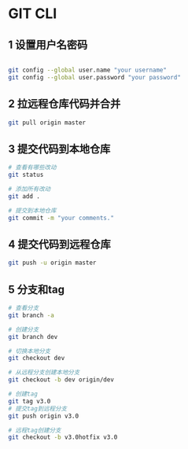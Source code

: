 # GIT CLI

## 1 设置用户名密码

```bash

git config --global user.name "your username"
git config --global user.password "your password"
```

## 2 拉远程仓库代码并合并

``` bash
git pull origin master
```

## 3 提交代码到本地仓库

``` bash
# 查看有哪些改动
git status

# 添加所有改动
git add .

# 提交到本地仓库
git commit -m "your comments."
```

## 4 提交代码到远程仓库

```bash
git push -u origin master
```

## 5 分支和tag

```bash
# 查看分支
git branch -a

# 创建分支
git branch dev

# 切换本地分支
git checkout dev

# 从远程分支创建本地分支
git checkout -b dev origin/dev

# 创建tag
git tag v3.0
# 提交tag到远程分支
git push origin v3.0

# 远程tag创建分支
git checkout -b v3.0hotfix v3.0

```

